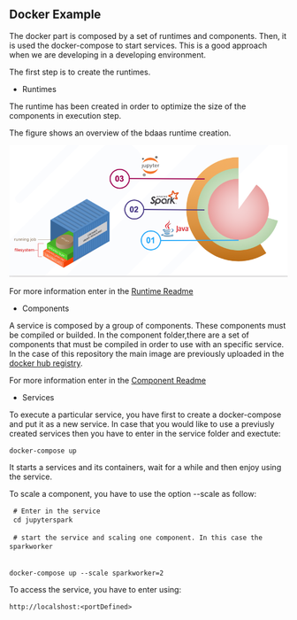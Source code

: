 ## Docker Example

The docker part is composed by a set of runtimes and components. Then, it is used the docker-compose to start services. This is a good approach when we are developing in a developing environment. 

The first step is to create the runtimes. 

- Runtimes

The runtime has been created in order to optimize the size of the components in execution step. 

The figure shows an overview of the bdaas runtime creation. 

![Runtimes](images/Runtimes.png)


For more information enter in the [Runtime Readme](runtimes/Readme.md) 

- Components

A service is composed by a group of components. These components must be compiled or builded. In the component folder,there are a set of components that must be compiled in order to use with an specific service. In the case of this repository the main image are previously uploaded in the [docker hub registry](https://hub.docker.com/). 

For more information enter in the [Component Readme](components/Readme.md) 


- Services

To execute a particular service, you have first to create a docker-compose and put it as a new service. In case that you would like to use a previusly created services then you have to enter in the service folder and exectute: 

```` 
docker-compose up

````

It starts a services and its containers, wait for a while and then enjoy using the service. 

To scale a component, you have to use the option --scale as follow:

````
 # Enter in the service
 cd jupyterspark

 # start the service and scaling one component. In this case the sparkworker

 
docker-compose up --scale sparkworker=2

````

To access the service, you have to enter using:

```
http://localshost:<portDefined>
```
